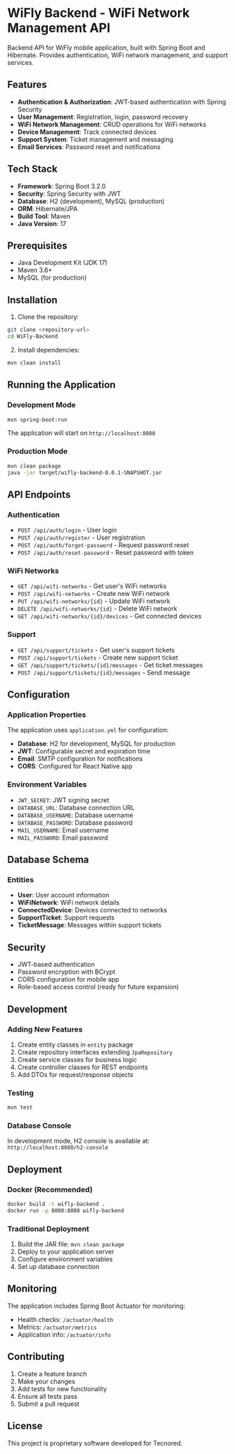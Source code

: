 # WiFly Backend - WiFi Network Management API

Backend API for WiFly mobile application, built with Spring Boot and Hibernate. Provides authentication, WiFi network management, and support services.

## Features

- **Authentication & Authorization**: JWT-based authentication with Spring Security
- **User Management**: Registration, login, password recovery
- **WiFi Network Management**: CRUD operations for WiFi networks
- **Device Management**: Track connected devices
- **Support System**: Ticket management and messaging
- **Email Services**: Password reset and notifications

## Tech Stack

- **Framework**: Spring Boot 3.2.0
- **Security**: Spring Security with JWT
- **Database**: H2 (development), MySQL (production)
- **ORM**: Hibernate/JPA
- **Build Tool**: Maven
- **Java Version**: 17

## Prerequisites

- Java Development Kit (JDK 17)
- Maven 3.6+
- MySQL (for production)

## Installation

1. Clone the repository:
```bash
git clone <repository-url>
cd WiFly-Backend
```

2. Install dependencies:
```bash
mvn clean install
```

## Running the Application

### Development Mode
```bash
mvn spring-boot:run
```

The application will start on `http://localhost:8080`

### Production Mode
```bash
mvn clean package
java -jar target/wifly-backend-0.0.1-SNAPSHOT.jar
```

## API Endpoints

### Authentication
- `POST /api/auth/login` - User login
- `POST /api/auth/register` - User registration
- `POST /api/auth/forgot-password` - Request password reset
- `POST /api/auth/reset-password` - Reset password with token

### WiFi Networks
- `GET /api/wifi-networks` - Get user's WiFi networks
- `POST /api/wifi-networks` - Create new WiFi network
- `PUT /api/wifi-networks/{id}` - Update WiFi network
- `DELETE /api/wifi-networks/{id}` - Delete WiFi network
- `GET /api/wifi-networks/{id}/devices` - Get connected devices

### Support
- `GET /api/support/tickets` - Get user's support tickets
- `POST /api/support/tickets` - Create new support ticket
- `GET /api/support/tickets/{id}/messages` - Get ticket messages
- `POST /api/support/tickets/{id}/messages` - Send message

## Configuration

### Application Properties
The application uses `application.yml` for configuration:

- **Database**: H2 for development, MySQL for production
- **JWT**: Configurable secret and expiration time
- **Email**: SMTP configuration for notifications
- **CORS**: Configured for React Native app

### Environment Variables
- `JWT_SECRET`: JWT signing secret
- `DATABASE_URL`: Database connection URL
- `DATABASE_USERNAME`: Database username
- `DATABASE_PASSWORD`: Database password
- `MAIL_USERNAME`: Email username
- `MAIL_PASSWORD`: Email password

## Database Schema

### Entities
- **User**: User account information
- **WiFiNetwork**: WiFi network details
- **ConnectedDevice**: Devices connected to networks
- **SupportTicket**: Support requests
- **TicketMessage**: Messages within support tickets

## Security

- JWT-based authentication
- Password encryption with BCrypt
- CORS configuration for mobile app
- Role-based access control (ready for future expansion)

## Development

### Adding New Features
1. Create entity classes in `entity` package
2. Create repository interfaces extending `JpaRepository`
3. Create service classes for business logic
4. Create controller classes for REST endpoints
5. Add DTOs for request/response objects

### Testing
```bash
mvn test
```

### Database Console
In development mode, H2 console is available at:
`http://localhost:8080/h2-console`

## Deployment

### Docker (Recommended)
```bash
docker build -t wifly-backend .
docker run -p 8080:8080 wifly-backend
```

### Traditional Deployment
1. Build the JAR file: `mvn clean package`
2. Deploy to your application server
3. Configure environment variables
4. Set up database connection

## Monitoring

The application includes Spring Boot Actuator for monitoring:
- Health checks: `/actuator/health`
- Metrics: `/actuator/metrics`
- Application info: `/actuator/info`

## Contributing

1. Create a feature branch
2. Make your changes
3. Add tests for new functionality
4. Ensure all tests pass
5. Submit a pull request

## License

This project is proprietary software developed for Tecnored.
